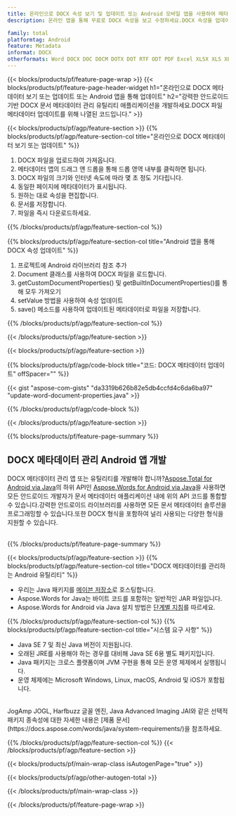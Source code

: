 ```yaml
---
title: 온라인으로 DOCX 속성 보기 및 업데이트 또는 Android 모바일 앱을 사용하여 메타데이터 업데이트
description: 온라인 앱을 통해 무료로 DOCX 속성을 보고 수정하세요.DOCX 속성을 업데이트하는 Android API 코드입니다.

family: total
platformtag: Android
feature: Metadata
informat: DOCX
otherformats: Word DOCX DOC DOCM DOTX DOT RTF ODT PDF Excel XLSX XLS XLSM XLSB ODS Powerpoint PPTX PPT ODP
---
```

{{< blocks/products/pf/feature-page-wrap >}}
{{< blocks/products/pf/feature-page-header-widget h1="온라인으로 DOCX 메타데이터 보기 또는 업데이트 또는 Android 앱을 통해 업데이트" h2="강력한 안드로이드 기반 DOCX 문서 메타데이터 관리 유틸리티 애플리케이션을 개발하세요.DOCX 파일 메타데이터 업데이트를 위해 나열된 코드입니다." >}}

{{< blocks/products/pf/agp/feature-section >}}
{{% blocks/products/pf/agp/feature-section-col title="온라인으로 DOCX 메타데이터 보기 또는 업데이트" %}}

1. DOCX 파일을 업로드하여 가져옵니다.
1. 메타데이터 앱의 드래그 앤 드롭을 통해 드롭 영역 내부를 클릭하면 됩니다.
1. DOCX 파일의 크기와 인터넷 속도에 따라 몇 초 정도 기다립니다.
1. 동일한 페이지에 메타데이터가 표시됩니다.
1. 원하는 대로 속성을 편집합니다.
1. 문서를 저장합니다.
1. 파일을 즉시 다운로드하세요.

{{% /blocks/products/pf/agp/feature-section-col %}}

{{% blocks/products/pf/agp/feature-section-col title="Android 앱을 통해 DOCX 속성 업데이트" %}}

1. 프로젝트에 Android 라이브러리 참조 추가
1. Document 클래스를 사용하여 DOCX 파일을 로드합니다.
1. getCustomDocumentProperties() 및 getBuiltInDocumentProperties()를 통해 모두 가져오기
1. setValue 방법을 사용하여 속성 업데이트
1. save() 메소드를 사용하여 업데이트된 메타데이터로 파일을 저장합니다.

{{% /blocks/products/pf/agp/feature-section-col %}}

{{< /blocks/products/pf/agp/feature-section >}}

{{< blocks/products/pf/agp/feature-section >}}

{{% blocks/products/pf/agp/code-block title="코드: DOCX 메타데이터 업데이트" offSpacer="" %}}

{{< gist "aspose-com-gists" "da3319b626b82e5db4ccfd4c6da6ba97" "update-word-document-properties.java" >}}

{{% /blocks/products/pf/agp/code-block %}}

{{< /blocks/products/pf/agp/feature-section >}}

{{% blocks/products/pf/feature-page-summary %}}

<h2>DOCX 메타데이터 관리 Android 앱 개발</h2>

DOCX 메타데이터 관리 앱 또는 유틸리티를 개발해야 합니까?[Aspose.Total for Android via Java](https://products.aspose.com/total/ko/android-java/)의 하위 API인 [Aspose.Words for Android via Java](https://products.aspose.com/words/ko/android-java/)을 사용하면 모든 안드로이드 개발자가 문서 메타데이터 애플리케이션 내에 위의 API 코드를 통합할 수 있습니다.강력한 안드로이드 라이브러리를 사용하면 모든 문서 메타데이터 솔루션을 프로그래밍할 수 있습니다.또한 DOCX 형식을 포함하여 널리 사용되는 다양한 형식을 지원할 수 있습니다.<br /><br />

{{% /blocks/products/pf/feature-page-summary %}}

{{< blocks/products/pf/agp/feature-section >}}
{{% blocks/products/pf/agp/feature-section-col title="DOCX 메타데이터를 관리하는 Android 유틸리티" %}}

- 우리는 Java 패키지를 [메이븐 저장소](https://releases.aspose.com/java/repo/com/aspose/aspose-words/)로 호스팅합니다. 
- Aspose.Words for Java는 바이트 코드를 포함하는 일반적인 JAR 파일입니다.
- Aspose.Words for Android via Java 설치 방법은 [단계별 지침](https://docs.aspose.com/words/java/install-aspose-words-for-android-via-java/)를 따르세요.

{{% /blocks/products/pf/agp/feature-section-col %}}
{{% blocks/products/pf/agp/feature-section-col title="시스템 요구 사항" %}}

- Java SE 7 및 최신 Java 버전이 지원됩니다.
- 오래된 JRE를 사용해야 하는 경우를 대비해 Java SE 6용 별도 패키지입니다.
- Java 패키지는 크로스 플랫폼이며 JVM 구현을 통해 모든 운영 체제에서 실행됩니다.
- 운영 체제에는 Microsoft Windows, Linux, macOS, Android 및 iOS가 포함됩니다.

<br />
JogAmp JOGL, Harfbuzz 글꼴 엔진, Java Advanced Imaging JAI와 같은 선택적 패키지 종속성에 대한 자세한 내용은 [제품 문서](https://docs.aspose.com/words/java/system-requirements/)을 참조하세요.

{{% /blocks/products/pf/agp/feature-section-col %}}
{{< /blocks/products/pf/agp/feature-section >}}


{{< blocks/products/pf/main-wrap-class isAutogenPage="true" >}}

{{< blocks/products/pf/agp/other-autogen-total >}}

{{< /blocks/products/pf/main-wrap-class >}}

{{< /blocks/products/pf/feature-page-wrap >}}